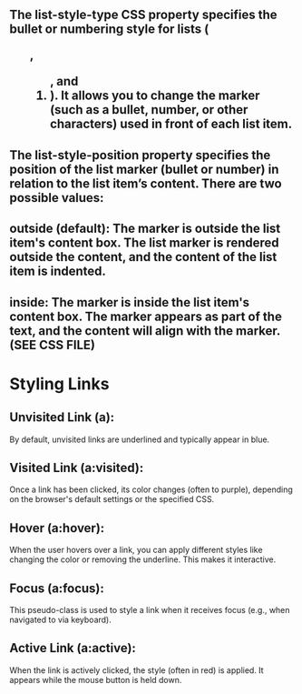 ## The list-style-type CSS property specifies the bullet or numbering style for lists (<ul>, <ol>, and <li>). It allows you to change the marker (such as a bullet, number, or other characters) used in front of each list item.



## The list-style-position property specifies the position of the list marker (bullet or number) in relation to the list item’s content. There are two possible values:

## outside (default): The marker is outside the list item's content box. The list marker is rendered outside the content, and the content of the list item is indented.

## inside: The marker is inside the list item's content box. The marker appears as part of the text, and the content will align with the marker. (SEE CSS FILE)


# Styling Links


## Unvisited Link (a):
By default, unvisited links are underlined and typically appear in blue.

## Visited Link (a:visited):
Once a link has been clicked, its color changes (often to purple), depending on the browser's default settings or the specified CSS.

## Hover (a:hover):
When the user hovers over a link, you can apply different styles like changing the color or removing the underline. This makes it interactive.

## Focus (a:focus):
This pseudo-class is used to style a link when it receives focus (e.g., when navigated to via keyboard).

## Active Link (a:active):
When the link is actively clicked, the style (often in red) is applied. It appears while the mouse button is held down.